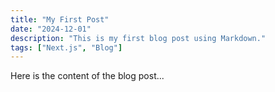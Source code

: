 ```yaml
---
title: "My First Post"
date: "2024-12-01"
description: "This is my first blog post using Markdown."
tags: ["Next.js", "Blog"]
---
```

Here is the content of the blog post...
